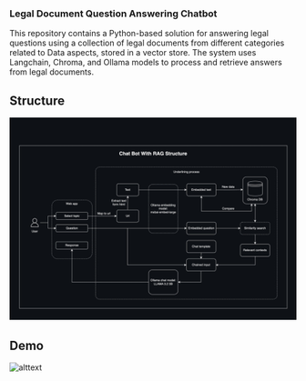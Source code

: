 ### Legal Document Question Answering Chatbot

This repository contains a Python-based solution for answering legal questions using a collection of legal documents from different categories related to Data aspects, stored in a vector store. The system uses Langchain, Chroma, and Ollama models to process and retrieve answers from legal documents.

## Structure

![alttext](resources/llm_rag.jpg)


## Demo

![alttext](resources/llm_rag.gif)
